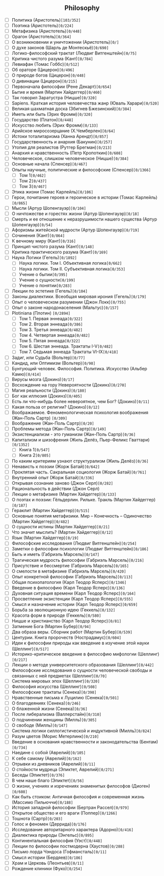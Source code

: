 <h2 align="center">Philosophy</h2>

- [ ] Политика (Аристотель)`[103/352]`
- [ ] Поэтика (Аристотель)`[0/224]`
- [ ] Метафизика (Аристотель)`[0/448]`
- [ ] Орагон (Аристотель)`[0/364]`
- [ ] О возникновении и уничтожении (Аристотель)`[0/]`
- [ ] О духе законов (Шарль де Монтескьё)`[0/690]`
- [ ] Логико-философский трактат (Людвиг Витгенштейн)`[0/75]`
- [ ] Критика чистого разума (Кант)`[0/784]`
- [ ] Левиафан (Томас Гоббс)`[0/512]`
- [ ] Об ораторе (Цицерон)`[0/496]`
- [ ] О природе богов (Цицерон)`[0/448]`
- [ ] О дивинации (Цицерон)`[0/215]`
- [ ] Первоначала философии (Рене Декарт)`[0/654]`
- [ ] Бытие и время (Мартин Хайдеггер)`[0/460]`
- [ ] Так говорил Заратустра (Ницше)`[0/320]`
- [ ] Sapiens. Краткая история человечества жанр (Юваль Харари)`[0/520]`
- [ ] Великая шахматная доска (Збигнев Бжезинский)`[0/384]`
- [ ] Иметь или быть (Эрих Фромм)`[0/320]`
- [ ] Государство (Платон)`[0/448]`
- [ ] Искусство любить (Эрих Фромм)`[0/133]`
- [ ] Арийское миросозерцание (Х.Чемберлен)`[0/64]`
- [ ] Истоки тоталитаризма (Ханна Арендт)`[0/857]`
- [ ] Государственность и анархия (Бакунин)`[0/257]`
- [ ] Утопия для реалистов (Рутгер Брегман)`[0/213]`
- [ ] Анархия и нравственность (Петр Кропоткин)`[0/608]`
- [ ] Человеческое, слишком человеческое (Ницше)`[0/384]`
- [ ] Основные начала (Спенсер)`[0/467]`
- [ ] Опыты научные, политические и философские (Спенсер)`[0/1366]`
  - [ ] Том 1`[0/462]`
  - [ ] Том 2`[0/437]`
  - [ ] Том 3`[0/467]`
- [ ] Этика жизни (Томас Карлейль)`[0/106]`
- [ ] Герои, почитание героев и героическое в истории (Томас Карлейль)`[0/865]`
- [ ] Мысли (Артур Шопенгауэр)`[0/104]`
- [ ] О ничтожестве и горестях жизни (Артур Шопенгауэр)`[0/18]`
- [ ] Смерть и ее отношение к неразрушимости нашего существа (Артур Шопенгауэр)`[0/54]`
- [ ] Афоризмы житейской мудрости (Артур Шопенгауэр)`[0/719]`
- [ ] Сочинения (Кант)`[0/864]`
- [ ] К вечному миру (Кант)`[0/316]`
- [ ] Принцип чистого разума (Кант)`[0/148]`
- [ ] Критика практического разума (Кант)`[0/169]`
- [ ] Наука Логики (Гегель)`[0/1892]`
  - [ ] Наука логики. Том I. Объективная логика`[0/662]`
  - [ ] Наука логики. Том II. Субъективная логика`[0/353]`
  - [ ] Учение о бытии`[0/395]`
  - [ ] Учение о сущности`[0/199]`
  - [ ] Учение о понятии`[0/283]`
- [ ] Лекции по эстетике (Гегель)`[0/104]`
- [ ] Законы диалектики. Всеобщая мировая ирония (Гегель)`[0/179]`
- [ ] Опыт о человеческом разумении (Джон Локк)`[0/755]`
- [ ] Опыт о законе народонаселения (Мальтус)`[0/157]`
- [ ] Plotiniana  (Плотин) `[0/2894]`
  - [ ] Том 1. Первая эннеада`[0/322]`
  - [ ] Том 2. Вторая эннеада`[0/386]`
  - [ ] Том 3. Третья эннеада`[0/482]`
  - [ ] Том 4. Четвертая эннеада`[0/482]`
  - [ ] Том 5. Пятая эннеада`[0/322]`
  - [ ] Том 6. Шестая эннеада. Трактаты I-V`[0/482]`
  - [ ] Том 7. Седьмая эннеада Трактаты VI-IX`[0/418]`
- [ ] Задиг, или Судьба (Вольтер)`[0/77]`
- [ ] Кандид, или Оптимизм (Вольтер)`[0/98]`
- [ ] Бунтующий человек. Философия. Политика. Искусство (Альбер Камю)`[0/414]`
- [ ] Вирусы мозга (Докинз)`[0/17]`
- [ ] Восхождение на гору Невероятности (Докинз)`[0/270]`
- [ ] Магия реальности (Докинз)`[0/180]`
- [ ] Бог как иллюзия (Докинз)`[0/405]`
- [ ] Есть ли что-нибудь более невероятное, чем Бог? (Докинз)`[0/11]`
- [ ] Какая польза от религии? (Докинз)`[0/12]`
- [ ] Воображаемое. Феноменологическая психология воображения (Жан-Поль Сартр) `[0/309]`
- [ ] Воображение (Жан-Поль Сартр)`[0/20]`
- [ ] Проблемы метода (Жан-Поль Сартр)`[0/149]`
- [ ] Экзистенциализм - это гуманизм (Жан-Поль Сартр)`[0/36]`
- [ ] Капитализм и шизофрения (Жиль Делёз, Пьер-Феликс Гваттари)`[0/1352]`
  - [ ] Книга 1`[0/547]`
  - [ ] Книга 2`[0/805]`
- [ ] По каким критериям узнают структурализм (Жиль Делёз)`[0/36]`
- [ ] Ненависть к поэзии (Жорж Батай)`[0/642]`
- [ ] Проклятая часть. Сакральная социология (Жорж Батай)`[0/761]`
- [ ] Внутренний опыт (Жорж Батай)`[0/336]`
- [ ] Открывая сознание заново (Джон Серл)`[0/282]`
- [ ] Рациональность в действии (Джон Серл)
- [ ] Лекции о метафизике (Мартин Хайдеггер)`[0/133]`
- [ ] О поэтах и поэзии: Гёльдерлин. Рильке. Тракль (Мартин Хайдеггер)`[0/187]`
- [ ] Гераклит (Мартин Хайдеггер)`[0/515]`
- [ ] Основные понятия метафизики. Мир – Конечность – Одиночество (Мартин Хайдеггер)`[0/482]`
- [ ] О сущности истины (Мартин Хайдеггер)`[0/21]`
- [ ] Что значит мыслить? (Мартин Хайдеггер)`[0/12]`
- [ ] Язык (Мартин Хайдеггер)`[0/19]`
- [ ] Философские исследования (Людвиг Витгенштейн)`[0/254]`
- [ ] Заметки о философии психологии (Людвиг Витгенштейн)`[0/186]`
- [ ] Быть и иметь (Габриэль Марсель)`[0/147]`
- [ ] Трагическая мудрость философии (Габриэль Марсель)`[0/216]`
- [ ] Присутствие и бессмертие (Габриэль Марсель)`[0/165]`
- [ ] О смелости в метафизике (Габриэль Марсель)`[0/420]`
- [ ] Опыт конкретной философии (Габриэль Марсель)`[0/113]`
- [ ] Общая психопатология (Карл Теодор Ясперс)`[0/1346]`
- [ ] Введение в философию (Карл Теодор Ясперс)`[0/136]`
- [ ] Духовная ситуация времени (Карл Теодор Ясперс)`[0/164]`
- [ ] Просветление экзистенции (Карл Теодор Ясперс)`[0/555]`
- [ ] Смысл и назначение истории (Карл Теодор Ясперс)`[0/659]`
- [ ] Борьба за эволюционную идею (Геккель)`[0/132]`
- [ ] Красота форм в природе (Геккель)`[0/580]`
- [ ] Ницше и христианство (Карл Теодор Ясперс)`[0/81]`
- [ ] Затмение Бога (Мартин Бубер)`[0/94]`
- [ ] Два образа веры. Сборник работ (Мартин Бубер)`[0/539]`
- [ ] Центурии. Книга пророчеств (Нострадамус)`[0/604]`
- [ ] Идеи к философии природы как введение в изучение этой науки (Шеллинг)`[0/517]`
- [ ] Историко-критическое введение в философию мифологии (Шеллинг)`[0/217]`
- [ ] Лекции о методе университетского образования (Шеллинг)`[0/442]`
- [ ] Философские исследования о сущности человеческой свободы и связанных с ней предметах (Шеллинг)`[0/70]`
- [ ] Система мировых эпох (Шеллинг)`[0/320]`
- [ ] Философия искусства (Шеллинг)`[0/508]`
- [ ] Философские трактаты (Сенека)`[0/398]`
- [ ] Нравственные письма к Луцилию (Сенека)`[0/501]`
- [ ] О благодеяниях (Сенека)`[0/246]`
- [ ] О блаженной жизни (Сенека)`[0/36]`
- [ ] После либерализма (Валлерстайн)`[0/310]`
- [ ] О подчинении женщины (Милль)`[0/305]`
- [ ] О свободе (Милль)`[0/147]`
- [ ] Система логики силлогистической и индуктивной (Милль)`[0/824]`
- [ ] Разум цветов (Морис Метерлинк)`[0/210]`
- [ ] Введение в основания нравственности и законодательства (Бентам)`[0/734]`
- [ ] Наедине с собой (Аврелий)`[0/105]`
- [ ] К себе самому (Аврелий)`[0/162]`
- [ ] Отрывки из дневников (Аврелий)`[0/11]`
- [ ] О стойкости мудреца (Эпиктет, Аврелий)`[0/271]`
- [ ] Беседы (Эпиктет)`[0/376]`
- [ ] В чем наше благо (Эпиктет)`[0/56]`
- [ ] О жизни, учениях и изречениях знаменитых философов (Диоген)`[0/608]`
- [ ] Как быть стоиком: Античная философия и современная жизнь (Массимо Пильюччи)`[0/188]`
- [ ] История западной философии (Бертран Рассел)`[0/979]`
- [ ] Открытое общество и его враги (Поппер)`[0/1266]`
- [ ] Тошнота (Сартр)`[0/203]`
- [ ] Голос и феномен (Деррида)`[0/176]`
- [ ] Исследование авторитарного характера (Адорно)`[0/416]`
- [ ] Диалектика природы (Энгельс)`[0/895]`
- [ ] Континентальная философия (Уэст)`[0/448]`
- [ ] Лекции по философии постмодерна (Хаустов)`[0/288]`
- [ ] Письмо лорда Чэндоса (Гофмансталь)`[0/11]`
- [ ] Смысл истории (Бердяев)`[0/186]`
- [ ] Храм и Церковь (Леонтьев)`[0/11]`
- [ ] Рождение клиники (Фуко)`[0/254]`

<!--
Онтология
Гносеология
Аксиология
Антропология
Логика
Этика
Эстетика
-->


<!--
теорию познания;
метафизику (онтологию, философскую антропологию, космологию, теологию, философию существования);
логику (математику, логистику);
этику;
философию права;
эстетику и философию искусства;
натурфилософию;
философию истории и культуры;
социальную и экономическую философию;
религиозную философию;
психологию.
 -->

<!--
Традиции:
Прагматизм
Аналитическая философия
Античность
Возрождение
Восточная философия
Немецкая классическая философия
Новое время
Русская философия
Спиритуализм
Средние века
Структурализм
Феноменология
Экзистенциализм
-->

<!--
Дисциплина:
Логика
История философии
Онтология
Философия культуры
Философия науки
Философия образования
Философия политики и права
Философия религии
Философия сознания
Эпистемология
Эстетика
Этика
-->
